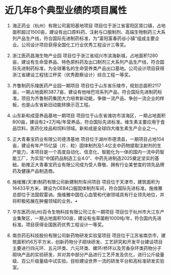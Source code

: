 # 近几年8个典型业绩的项目属性

1. 海正药业（杭州）有限公司富阳基地项目
项目位于浙江省富阳区胥口镇，占地面积超过1500亩，建设有出口原料药、注射与口服制剂、高端生物制药三大系列产品生产线，符合国际先进制药标准，为“富阳富春药谷小镇”组成主要企业。公司设计项目获得全国化工行业优秀工程设计三等奖。

2. 浙江医药昌海生物产业园
项目位于浙江省绍兴市滨海新城，占地面积1280亩，建设有生命营养品、特色原料药及出口制剂三大系列产品生产线，符合国际先进制药标准，为全球著名的生命营养类产品出口基地。公司设计项目获得浙江省建设工程钱江杯奖（优秀勘察设计）综合工程一等奖。
3. 齐鲁制药乐陵医药产业园一期项目
项目位于山东省乐陵市，规划总面积2117亩，一期占地面积387.7亩，建设有他唑巴坦系列产品，符合国际先进制药标准。项目为齐鲁制药集团大力培育新动能，争做一流产品、争创一流企业的样板，也是山东省新旧动能转换示范工程。
4. 山东新和成营养品基地一期项目
项目位于山东省潍坊市滨海区，一期占地面积800亩，建设有2×2万吨/年营养品，符合国际先进标准。维生素主要应用于食品饮料，医药化妆品和饲料领域。新和成是全球四大维生素生产企业之一。
5. 正大青春宝药业有限公司德清基地
项目位于湖州市德清县，一期项目占地104亩，建设有年产15亿袋（片、粒）固体制剂及1.4亿支中药物提取注射剂的生产能力，本项目是一个高度自动化、信息化、智能化为一体的国内一流中药智能工厂，为实现“中国药品制造工业4.0”、中药先进制造2025奠定坚实的基础，助推正大青春宝药业有限公司成为受人尊敬、拥有行业美誉度的领先品牌药及健康产品制造商。

6. 施维雅(天津)制药有限公司新建制剂车间项目
项目位于天津市，建筑面积为16433平方米，建设为OEB4口服固体制剂车间，符合国际先进标准。施维雅总部位于法国叙雷讷。施维雅中国在心血管和代谢领域具有行业领先地位，并将积极拓展在肿瘤领域的业务。•
7. 华东医药(杭州)百令生物科技有限公司江东一期项目
项目位于杭州市大江东产业集聚区，一期占地面积100亩，建设有虫草菌粉1000吨/年，符合国内先进标准。项目获得全国医药优秀工程设计一等奖。
8. 南京药石科技股份有限公司新药物研发实验室项目
项目位于江苏省南京市，建筑面积约6万平方米，创新药物分子砌块研发、工艺研究和开发平台建设项目主要进行四元环、五元环类、六元环类、螺环/桥环以及芳香杂环类药物分子砌块产品的实验研发，并对其中部分产品进行工艺开发及优化，进行公斤级量级、百公斤级量级中试实验。目标建设世界一流的研发平台和高标准研发实验室。